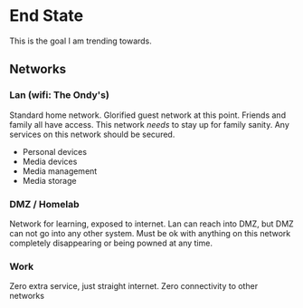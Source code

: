 # End State

This is the goal I am trending towards.

## Networks

### Lan (wifi: The Ondy's)

Standard home network. Glorified guest network at this point. Friends and
family all have access. This network _needs_ to stay up for family sanity. Any
services on this network should be secured.

- Personal devices
- Media devices
- Media management
- Media storage

### DMZ / Homelab

Network for learning, exposed to internet. Lan can reach into DMZ, but DMZ can
not go into any other system. Must be ok with anything on this network
completely disappearing or being powned at any time.

### Work

Zero extra service, just straight internet. Zero connectivity to other networks
